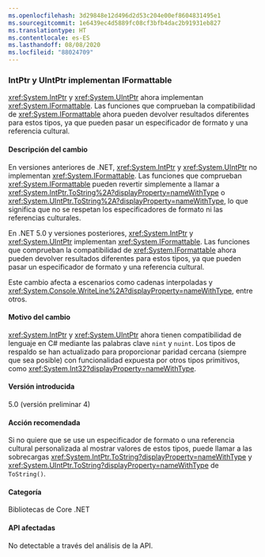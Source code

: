 ```yaml
---
ms.openlocfilehash: 3d29848e12d496d2d53c204e00ef8604831495e1
ms.sourcegitcommit: 1e6439ec4d5889fc08cf3bfb4dac2b91931eb827
ms.translationtype: HT
ms.contentlocale: es-ES
ms.lasthandoff: 08/08/2020
ms.locfileid: "88024709"
---
```

### <a name="intptr-and-uintptr-implement-iformattable"></a>IntPtr y UIntPtr implementan IFormattable

<xref:System.IntPtr> y <xref:System.UIntPtr> ahora implementan <xref:System.IFormattable>. Las funciones que comprueban la compatibilidad de <xref:System.IFormattable> ahora pueden devolver resultados diferentes para estos tipos, ya que pueden pasar un especificador de formato y una referencia cultural.

#### <a name="change-description"></a>Descripción del cambio

En versiones anteriores de .NET, <xref:System.IntPtr> y <xref:System.UIntPtr> no implementan <xref:System.IFormattable>. Las funciones que comprueban <xref:System.IFormattable> pueden revertir simplemente a llamar a <xref:System.IntPtr.ToString%2A?displayProperty=nameWithType> o <xref:System.UIntPtr.ToString%2A?displayProperty=nameWithType>, lo que significa que no se respetan los especificadores de formato ni las referencias culturales.

En .NET 5.0 y versiones posteriores, <xref:System.IntPtr> y <xref:System.UIntPtr> implementan <xref:System.IFormattable>. Las funciones que comprueban la compatibilidad de <xref:System.IFormattable> ahora pueden devolver resultados diferentes para estos tipos, ya que pueden pasar un especificador de formato y una referencia cultural.

Este cambio afecta a escenarios como cadenas interpoladas y <xref:System.Console.WriteLine%2A?displayProperty=nameWithType>, entre otros.

#### <a name="reason-for-change"></a>Motivo del cambio

<xref:System.IntPtr> y <xref:System.UIntPtr> ahora tienen compatibilidad de lenguaje en C# mediante las palabras clave `nint` y `nuint`. Los tipos de respaldo se han actualizado para proporcionar paridad cercana (siempre que sea posible) con funcionalidad expuesta por otros tipos primitivos, como <xref:System.Int32?displayProperty=nameWithType>.

#### <a name="version-introduced"></a>Versión introducida

5.0 (versión preliminar 4)

#### <a name="recommended-action"></a>Acción recomendada

Si no quiere que se use un especificador de formato o una referencia cultural personalizada al mostrar valores de estos tipos, puede llamar a las sobrecargas <xref:System.IntPtr.ToString?displayProperty=nameWithType> y <xref:System.UIntPtr.ToString?displayProperty=nameWithType> de `ToString()`.

#### <a name="category"></a>Categoría

Bibliotecas de Core .NET

#### <a name="affected-apis"></a>API afectadas

No detectable a través del análisis de la API.

<!--

#### Affected APIs

Not detectable via API analysis.

-->
